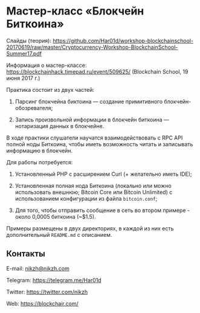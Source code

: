 # Мастер-класс «Блокчейн Биткоина»

Слайды (теория): https://github.com/Har01d/workshop-blockchainschool-20170619/raw/master/Cryptocurrency-Workshop-BlockchainSchool-Summer17.pdf

Информация о мастер-классе: https://blockchainhack.timepad.ru/event/509625/ (Blockchain School, 19 июня 2017 г.)

Практика состоит из двух частей:

1. Парсинг блокчейна биктоина — создание примитивного блокчейн-обозревателя;

2. Запись произвольной информации в блокчейн биткоина — нотаризация данных в блокчейне.

В ходе практики слушатели научатся взаимодействовать с RPC API полной ноды Биткоина, чтобы иметь возможность читать и записывать информацию в блокчейн.

Для работы потребуется:

1. Установленный PHP с расширением Curl (+ желательно иметь IDE);

2. Установленная полная нода Биткоина (локально или можно использовать внешнюю; Bitcoin Core или Bitcoin Unlimited) с использованием конфигурации из файла `bitcoin.conf`;

3. Для того, чтобы отправить сообщение в сеть во втором примере - около 0,0005 биткоина (~$1.5).

Примеры размещены в двух директориях, в каждой из них есть дополнительный `README.md` с описанием.

## Контакты

E-mail: <nikzh@nikzh.com>

Telegram: https://telegram.me/Har01d

Twitter: https://twitter.com/nikzh

Web: https://blockchair.com/